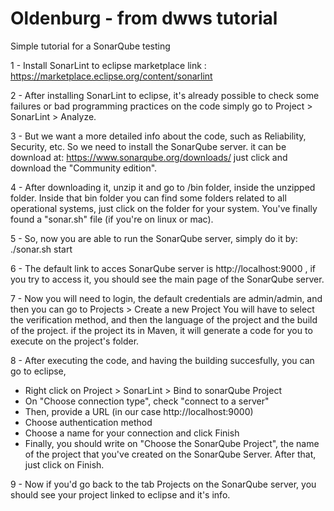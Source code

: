 # Oldenburg - from dwws tutorial

Simple tutorial for a SonarQube testing

1 - Install SonarLint to eclipse
marketplace link : https://marketplace.eclipse.org/content/sonarlint

2 - After installing SonarLint to eclipse, it's already possible to check some failures or bad programming practices on the code
simply go to Project > SonarLint > Analyze.

3 - But we want a more detailed info about the code, such as Reliability, Security, etc. So we need to install the SonarQube server.
it can be download at: https://www.sonarqube.org/downloads/
just click and download the "Community edition".

4 - After downloading it, unzip it and go to /bin folder, inside the unzipped folder.
Inside that bin folder you can find some folders related to all operational systems, just click on the folder for your system.
You've finally found a "sonar.sh" file (if you're on linux or mac).

5 - So, now you are able to run the SonarQube server, simply do it by:
./sonar.sh start

6 - The default link to acces SonarQube server is http://localhost:9000 , if you try to access it, you should see the main page
of the SonarQube server.

7 - Now you will need to login, the default credentials are admin/admin, and then you can go to Projects > Create a new Project
You will have to select the verification method, and then the language of the project and the build of the project.
if the project its in Maven, it will generate a code for you to execute on the project's folder.

8 - After executing the code, and having the building succesfully, you can go to eclipse, 
- Right click on Project > SonarLint > Bind to sonarQube Project
- On "Choose connection type", check "connect to a server"
- Then, provide a URL (in our case http://localhost:9000)
- Choose authentication method
- Choose a name for your connection and click Finish
- Finally, you should write on "Choose the SonarQube Project", the name of the project that you've created on the SonarQube Server.
After that, just click on Finish.

9 - Now if you'd go back to the tab Projects on the SonarQube server, you should see your project linked to eclipse and it's info.
